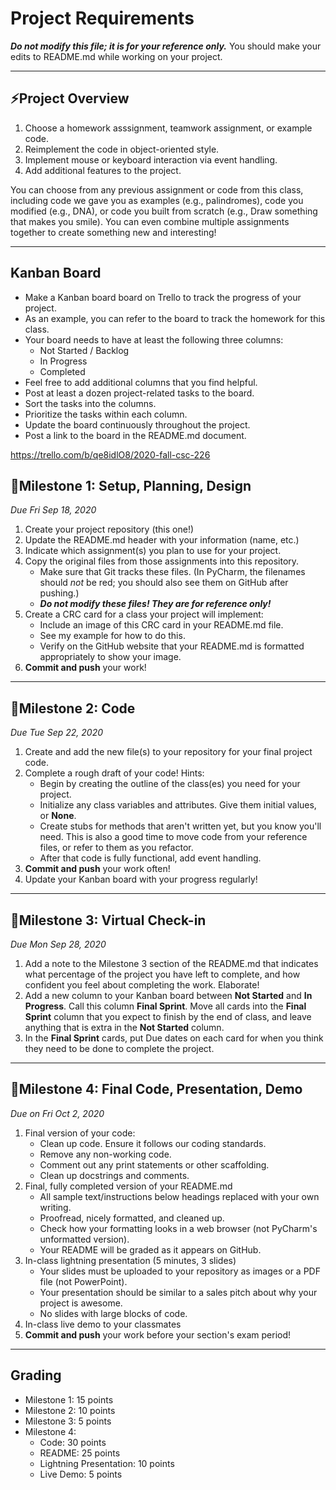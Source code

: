 # Project Requirements
**_Do not modify this file; it is for your reference only._** 
You should make your edits to README.md while working on your project.

---

## ⚡️Project Overview

1. Choose a homework asssignment, teamwork assignment, or example code.
2. Reimplement the code in object-oriented style.
3. Implement mouse or keyboard interaction via event handling.
4. Add additional features to the project.

You can choose from any previous assignment or code from this class, 
including code we gave you as examples (e.g., palindromes), 
code you modified (e.g., DNA), or code you built from scratch 
(e.g., Draw something that makes you smile). You can even combine multiple
assignments together to create something new and interesting!

---

## Kanban Board
- Make a Kanban board board on Trello to track the progress of your project.
- As an example, you can refer to the board to track the homework for this class.
- Your board needs to have at least the following three columns:
    - Not Started / Backlog
    - In Progress
    - Completed
- Feel free to add additional columns that you find helpful.
- Post at least a dozen project-related tasks to the board.
- Sort the tasks into the columns.
- Prioritize the tasks within each column.
- Update the board continuously throughout the project.
- Post a link to the board in the README.md document.

https://trello.com/b/qe8idlO8/2020-fall-csc-226

## 📌Milestone 1: Setup, Planning, Design
*Due Fri Sep 18, 2020*

1. Create your project repository (this one!) 
2. Update the README.md header with your information (name, etc.)
3. Indicate which assignment(s) you plan to use for your project.
4. Copy the original files from those assignments into this repository.
    - Make sure that Git tracks these files. (In PyCharm, the filenames should *not* be red; you should also see them on GitHub after pushing.)
    - _**Do not modify these files! They are for reference only!**_
5. Create a CRC card for a class your project will implement:
    - Include an image of this CRC card in your README.md file.
    - See my example for how to do this.
    - Verify on the GitHub website that your README.md is formatted appropriately to show your image.
6. **Commit and push** your work!

---

## 📌Milestone 2: Code
*Due Tue Sep 22, 2020*

1. Create and add the new file(s) to your repository for your final project code.
2. Complete a rough draft of your code! Hints:
    - Begin by creating the outline of the class(es) you need for your project.
    - Initialize any class variables and attributes. Give them initial values, or **None**.
    - Create stubs for methods that aren't written yet, but you know you'll need. This is also a good time to move code from your reference files, or refer to them as you refactor.
    - After that code is fully functional, add event handling.
3. **Commit and push** your work often!
4. Update your Kanban board with your progress regularly! 

---

## 📌Milestone 3: Virtual Check-in
*Due Mon Sep 28, 2020*

1. Add a note to the Milestone 3 section of the README.md that indicates what percentage of the project you have left to complete, and how confident you feel about completing the work. Elaborate!
2. Add a new column to your Kanban board between **Not Started** and **In Progress**. Call this column **Final Sprint**. Move all cards into the **Final Sprint** column that you expect to finish by the end of class, and leave anything that is extra in the **Not Started** column. 
3. In the **Final Sprint** cards, put Due dates on each card for when you think they need to be done to complete the project. 

---

## 📌Milestone 4: Final Code, Presentation, Demo
*Due on Fri Oct 2, 2020*

1. Final version of your code:
    - Clean up code. Ensure it follows our coding standards.
    - Remove any non-working code.
    - Comment out any print statements or other scaffolding.
    - Clean up docstrings and comments.  
2. Final, fully completed version of your README.md
    - All sample text/instructions below headings replaced with your own writing.
    - Proofread, nicely formatted, and cleaned up.
    - Check how your formatting looks in a web browser (not PyCharm's unformatted version).
    - Your README will be graded as it appears on GitHub.
3. In-class lightning presentation (5 minutes, 3 slides)
    - Your slides must be uploaded to your repository as images or a PDF file (not PowerPoint).
    - Your presentation should be similar to a sales pitch about why your project is awesome.
    - No slides with large blocks of code.
4. In-class live demo to your classmates
5. **Commit and push** your work before your section's exam period!

---
## Grading
- Milestone 1: 15 points
- Milestone 2: 10 points
- Milestone 3: 5 points
- Milestone 4:
  - Code: 30 points
  - README: 25 points
  - Lightning Presentation: 10 points
  - Live Demo: 5 points 
